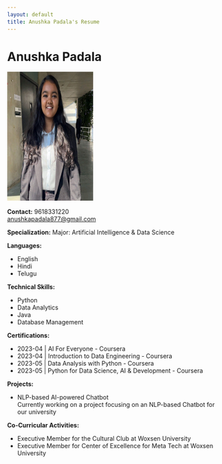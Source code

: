 ```yaml
---
layout: default
title: Anushka Padala's Resume
---
```


# Anushka Padala
<img src="img.png" alt="Profile Image" width="200" height="300">

**Contact:**
9618331220  
anushkapadala877@gmail.com  

**Specialization:**
Major: Artificial Intelligence & Data Science  

**Languages:**
- English
- Hindi
- Telugu

**Technical Skills:**
- Python
- Data Analytics
- Java
- Database Management

**Certifications:**
- 2023-04 | AI For Everyone - Coursera
- 2023-04 | Introduction to Data Engineering - Coursera
- 2023-05 | Data Analysis with Python - Coursera
- 2023-05 | Python for Data Science, AI & Development - Coursera

**Projects:**
- NLP-based AI-powered Chatbot  
  Currently working on a project focusing on an NLP-based Chatbot for our university

**Co-Curricular Activities:**
- Executive Member for the Cultural Club at Woxsen University
- Executive Member for Center of Excellence for Meta Tech at Woxsen University

